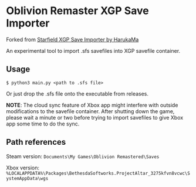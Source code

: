 # Oblivion Remaster XGP Save Importer

Forked from [Starfield XGP Save Importer by HarukaMa](https://github.com/HarukaMa/starfield-xgp-import)

An experimental tool to import .sfs savefiles into XGP savefile container.

## Usage

```
$ python3 main.py <path to .sfs file>
```

Or just drop the .sfs file onto the executable from releases.

**NOTE**: The cloud sync feature of Xbox app might interfere with outside modifications to the savefile container. After shutting down the game, please wait a minute or two before trying to import savefiles to give Xbox app some time to do the sync. 

## Path references

Steam version: `Documents\My Games\Oblivion Remastered\Saves`

Xbox version: `%LOCALAPPDATA%\Packages\BethesdaSoftworks.ProjectAltar_3275kfvn8vcwc\SystemAppData\wgs`